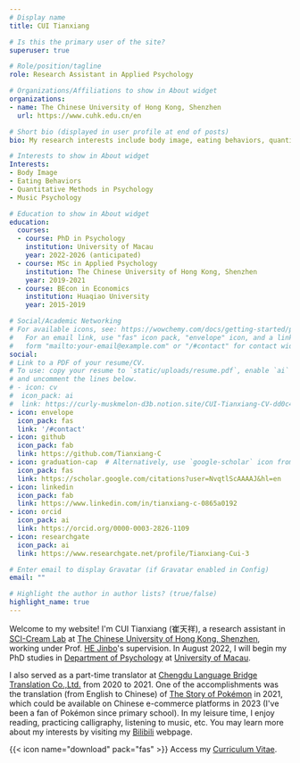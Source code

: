 ```yaml
---
# Display name
title: CUI Tianxiang

# Is this the primary user of the site?
superuser: true

# Role/position/tagline
role: Research Assistant in Applied Psychology

# Organizations/Affiliations to show in About widget
organizations:
- name: The Chinese University of Hong Kong, Shenzhen
  url: https://www.cuhk.edu.cn/en

# Short bio (displayed in user profile at end of posts)
bio: My research interests include body image, eating behaviors, quantitative methods in psychology, and music psychology.

# Interests to show in About widget
Interests:
- Body Image
- Eating Behaviors
- Quantitative Methods in Psychology
- Music Psychology

# Education to show in About widget
education:
  courses:
  - course: PhD in Psychology
    institution: University of Macau
    year: 2022-2026 (anticipated)
  - course: MSc in Applied Psychology
    institution: The Chinese University of Hong Kong, Shenzhen
    year: 2019-2021
  - course: BEcon in Economics
    institution: Huaqiao University
    year: 2015-2019

# Social/Academic Networking
# For available icons, see: https://wowchemy.com/docs/getting-started/page-builder/#icons
#   For an email link, use "fas" icon pack, "envelope" icon, and a link in the
#   form "mailto:your-email@example.com" or "/#contact" for contact widget.
social:
# Link to a PDF of your resume/CV.
# To use: copy your resume to `static/uploads/resume.pdf`, enable `ai` icons in `params.toml`, 
# and uncomment the lines below.
# - icon: cv
#  icon_pack: ai
#  link: https://curly-muskmelon-d3b.notion.site/CUI-Tianxiang-CV-dd0c4a9545814cbca3f5e77483221cdf
- icon: envelope
  icon_pack: fas
  link: '/#contact'
- icon: github
  icon_pack: fab
  link: https://github.com/Tianxiang-C
- icon: graduation-cap  # Alternatively, use `google-scholar` icon from `ai` icon pack
  icon_pack: fas
  link: https://scholar.google.com/citations?user=NvqtlScAAAAJ&hl=en
- icon: linkedin
  icon_pack: fab
  link: https://www.linkedin.com/in/tianxiang-c-0865a0192
- icon: orcid
  icon_pack: ai
  link: https://orcid.org/0000-0003-2826-1109
- icon: researchgate
  icon_pack: ai
  link: https://www.researchgate.net/profile/Tianxiang-Cui-3

# Enter email to display Gravatar (if Gravatar enabled in Config)
email: ""

# Highlight the author in author lists? (true/false)
highlight_name: true
---
```


Welcome to my website! I'm CUI Tianxiang (崔天祥), a research assistant in [SCI-Cream Lab](https://sci-cream.netlify.app/) at [The Chinese University of Hong Kong, Shenzhen](https://www.cuhk.edu.cn/en), working under Prof. [HE Jinbo](https://scholar.google.com/citations?hl=zh-CN&user=16qDmvsAAAAJ&view_op=list_works)'s supervision. In August 2022, I will begin my PhD studies in [Department of Psychology](https://www.um.edu.mo/fss/psychology/) at [University of Macau](https://www.um.edu.mo/).

I also served as a part-time translator at [Chengdu Language Bridge Translation Co.,Ltd.](https://www.lan-bridge.com/) from 2020 to 2021. One of the accomplishments was the translation (from English to Chinese) of [The Story of Pokémon](https://www.goodreads.com/en/book/show/58076959-the-story-of-pok-mon) in 2021, which could be available on Chinese e-commerce platforms in 2023 (I've been a fan of Pokémon since primary school). In my leisure time, I enjoy reading, practicing calligraphy, listening to music, etc. You may learn more about my interests by visiting my [Bilibili](https://space.bilibili.com/109130929?from=search&seid=14618659446338017529&spm_id_from=333.337.0.0) webpage.

{{< icon name="download" pack="fas" >}} Access my [Curriculum Vitae](https://curly-muskmelon-d3b.notion.site/CUI-Tianxiang-CV-dd0c4a9545814cbca3f5e77483221cdf).
